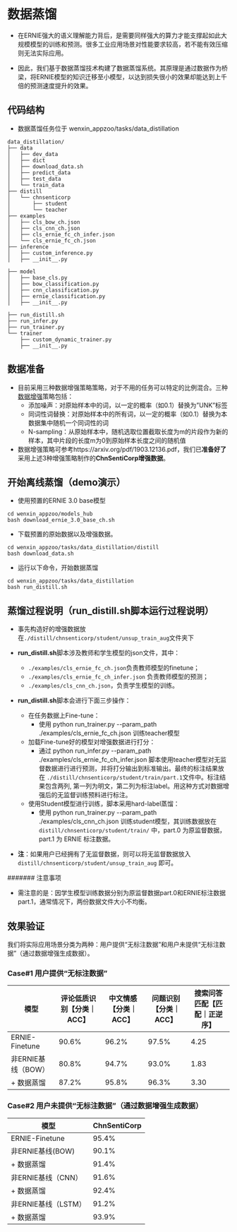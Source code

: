 # 数据蒸馏

- 在ERNIE强大的语义理解能力背后，是需要同样强大的算力才能支撑起如此大规模模型的训练和预测。很多工业应用场景对性能要求较高，若不能有效压缩则无法实际应用。

- 因此，我们基于数据蒸馏技术构建了数据蒸馏系统。其原理是通过数据作为桥梁，将ERNIE模型的知识迁移至小模型，以达到损失很小的效果却能达到上千倍的预测速度提升的效果。

## 代码结构

- 数据蒸馏任务位于 wenxin_appzoo/tasks/data_distillation

```plain
data_distillation/
├── data
│   ├── dev_data
│   ├── dict
│   ├── download_data.sh
│   ├── predict_data
│   ├── test_data
│   └── train_data
├── distill
│   └── chnsenticorp
│       ├── student
│       └── teacher
├── examples
│   ├── cls_bow_ch.json
│   ├── cls_cnn_ch.json
│   ├── cls_ernie_fc_ch_infer.json
│   └── cls_ernie_fc_ch.json
├── inference
│   ├── custom_inference.py
│   ├── __init__.py

├── model
│   ├── base_cls.py
│   ├── bow_classification.py
│   ├── cnn_classification.py
│   ├── ernie_classification.py
│   ├── __init__.py

├── run_distill.sh
├── run_infer.py
├── run_trainer.py
└── trainer
    ├── custom_dynamic_trainer.py
    ├── __init__.py
```

## 数据准备

- 目前采用三种数据增强策略策略，对于不用的任务可以特定的比例混合。三种[数据增强](../../tools/data/data_aug/readme.md)策略包括：
  - 添加噪声：对原始样本中的词，以一定的概率（如0.1）替换为”UNK”标签
  - 同词性词替换：对原始样本中的所有词，以一定的概率（如0.1）替换为本数据集中随机一个同词性的词
  - N-sampling：从原始样本中，随机选取位置截取长度为m的片段作为新的样本，其中片段的长度m为0到原始样本长度之间的随机值
- 数据增强策略可参考https://arxiv.org/pdf/1903.12136.pdf，我们已**准备好了**采用上述3种增强策略制作的**ChnSentiCorp增强数据**。

## 开始离线蒸馏（demo演示）

- 使用预置的ERNIE 3.0 base模型

```plain
cd wenxin_appzoo/models_hub
bash download_ernie_3.0_base_ch.sh
```

- 下载预置的原始数据以及增强数据。

```plain
cd wenxin_appzoo/tasks/data_distillation/distill
bash download_data.sh
```

- 运行以下命令，开始数据蒸馏

```plain
cd wenxin_appzoo/tasks/data_distillation 
bash run_distill.sh
```

## 蒸馏过程说明（run_distill.sh脚本运行过程说明）

- 事先构造好的增强数据放在`./distill/chnsenticorp/student/unsup_train_aug`文件夹下
- **run_distill.sh**脚本涉及教师和学生模型的json文件，其中：
  - `./examples/cls_ernie_fc_ch.json`负责教师模型的finetune；
  - `./examples/cls_ernie_fc_ch_infer.json` 负责教师模型的预测；
  - `./examples/cls_cnn_ch.json`，负责学生模型的训练。
- **run_distill.sh**脚本会进行下面三步操作：
  - 在任务数据上Fine-tune：
    - 使用 python run_trainer.py --param_path ./examples/cls_ernie_fc_ch.json 训练teacher模型
  - 加载Fine-tune好的模型对增强数据进行打分：
    - 通过 python run_infer.py --param_path ./examples/cls_ernie_fc_ch_infer.json 脚本使用teacher模型对无监督数据进行进行预测，并将打分输出到标准输出。最终的标注结果放在 `./distill/chnsenticorp/student/train/part.1`文件中。标注结果包含两列, 第一列为明文，第二列为标注label。用这种方式对数据增强后的无监督训练预料进行标注。
  - 使用Student模型进行训练，脚本采用hard-label蒸馏：
    - 使用 python run_trainer.py --param_path ./examples/cls_cnn_ch.json 训练student模型，其训练数据放在 `distill/chnsenticorp/student/train/` 中，part.0 为原监督数据，part.1 为 ERNIE 标注数据。

- **注**：如果用户已经拥有了无监督数据，则可以将无监督数据放入 `distill/chnsenticorp/student/unsup_train_aug` 即可。

####### 注意事项

- 需注意的是：因学生模型训练数据分别为原监督数据part.0和ERNIE标注数据part.1，通常情况下，两份数据文件大小不均衡。

## 效果验证

我们将实际应用场景分类为两种：用户提供“无标注数据”和用户未提供“无标注数据”（通过数据增强生成数据）。

### Case#1 用户提供“无标注数据”

| 模型               | 评论低质识别【分类｜ACC】 | 中文情感【分类｜ACC】 | 问题识别【分类｜ACC】 | 搜索问答匹配【匹配｜正逆序】 |
| ------------------ | ------------------------- | --------------------- | --------------------- | ---------------------------- |
| ERNIE-Finetune     | 90.6%                     | 96.2%                 | 97.5%                 | 4.25                         |
| 非ERNIE基线（BOW） | 80.8%                     | 94.7%                 | 93.0%                 | 1.83                         |
| + 数据蒸馏         | 87.2%                     | 95.8%                 | 96.3%                 | 3.30                         |

### Case#2 用户未提供“无标注数据”（通过数据增强生成数据）

| 模型                | ChnSentiCorp |
| ------------------- | ------------ |
| ERNIE-Finetune      | 95.4%        |
| 非ERNIE基线(BOW)    | 90.1%        |
| + 数据蒸馏          | 91.4%        |
| 非ERNIE基线（CNN）  | 91.6%        |
| + 数据蒸馏          | 92.4%        |
| 非ERNIE基线（LSTM） | 91.2%        |
| + 数据蒸馏          | 93.9%        |